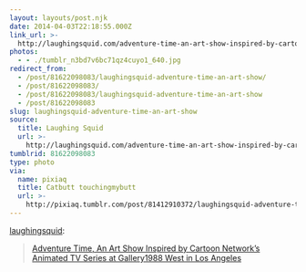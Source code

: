 ```yaml
---
layout: layouts/post.njk
date: 2014-04-03T22:18:55.000Z
link_url: >-
  http://laughingsquid.com/adventure-time-an-art-show-inspired-by-cartoon-networks-animated-tv-series-at-gallery1988-west-in-los-angeles/
photos:
  - - ./tumblr_n3bd7v6bc71qz4cuyo1_640.jpg
redirect_from:
  - /post/81622098083/laughingsquid-adventure-time-an-art-show/
  - /post/81622098083/
  - /post/81622098083/laughingsquid-adventure-time-an-art-show
  - /post/81622098083
slug: laughingsquid-adventure-time-an-art-show
source:
  title: Laughing Squid
  url: >-
    http://laughingsquid.com/adventure-time-an-art-show-inspired-by-cartoon-networks-animated-tv-series-at-gallery1988-west-in-los-angeles/
tumblrid: 81622098083
type: photo
via:
  name: pixiaq
  title: Catbutt touchingmybutt
  url: >-
    http://pixiaq.tumblr.com/post/81412910372/laughingsquid-adventure-time-an-art-show
---
```

<p><a href="http://links.laughingsquid.com/post/81321624284/adventure-time-an-art-show-inspired-by-cartoon" class="tumblr_blog">laughingsquid</a>:</p>

<blockquote><p><a href="http://laughingsquid.com/adventure-time-an-art-show-inspired-by-cartoon-networks-animated-tv-series-at-gallery1988-west-in-los-angeles/">Adventure Time, An Art Show Inspired by Cartoon Network’s Animated TV Series at Gallery1988 West in Los Angeles</a></p></blockquote>
